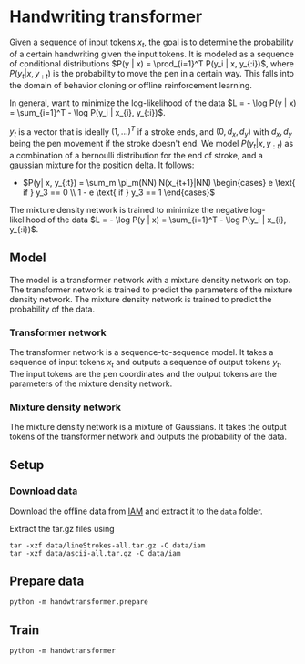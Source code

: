 # Handwriting transformer

Given a sequence of input tokens $x_t$, the goal is to determine the probability of a certain handwriting given the input tokens. It is modeled as a sequence of conditional distributions $P(y | x) = \prod_{i=1}^T P(y_i | x, y_{:i})$, where $P(y_t | x, y_{:t})$ is the probability to move the pen in a certain way. This falls into the domain of behavior cloning or offline reinforcement learning.

In general, want to minimize the log-likelihood of the data $L = - \log P(y | x) = \sum_{i=1}^T - \log P(y_i | x_{i}, y_{:i})$.

$y_t$ is a vector that is ideally $(1, ...)^T$ if a stroke ends, and $(0, d_x, d_y)$ with $d_x, d_y$ being the pen movement if the stroke doesn't end. We model $P(y_t | x, y_{:t})$ as a combination of a bernoulli distribution for the end of stroke, and a gaussian mixture for the position delta. It follows:

- $P(y| x, y_{:t}) = \sum_m \pi_m(NN) N(x_{t+1}|NN) \begin{cases} e \text{ if } y_3 == 0 \\ 1 - e \text{ if } y_3 == 1 \end{cases}$


The mixture density network is trained to minimize the negative log-likelihood of the data $L = - \log P(y | x) = \sum_{i=1}^T - \log P(y_i | x_{i}, y_{:i})$.

## Model

The model is a transformer network with a mixture density network on top. The transformer network is trained to predict the parameters of the mixture density network. The mixture density network is trained to predict the probability of the data.

### Transformer network

The transformer network is a sequence-to-sequence model. It takes a sequence of input tokens $x_t$ and outputs a sequence of output tokens $y_t$. The input tokens are the pen coordinates and the output tokens are the parameters of the mixture density network.

### Mixture density network

The mixture density network is a mixture of Gaussians. It takes the output tokens of the transformer network and outputs the probability of the data.




## Setup

### Download data

Download the offline data from [IAM](https://fki.tic.heia-fr.ch/databases/iam-on-line-handwriting-database) and extract it to the `data` folder.

Extract the tar.gz files using

```
tar -xzf data/lineStrokes-all.tar.gz -C data/iam
tar -xzf data/ascii-all.tar.gz -C data/iam
```

## Prepare data

```
python -m handwtransformer.prepare
```

## Train

```
python -m handwtransformer
```
